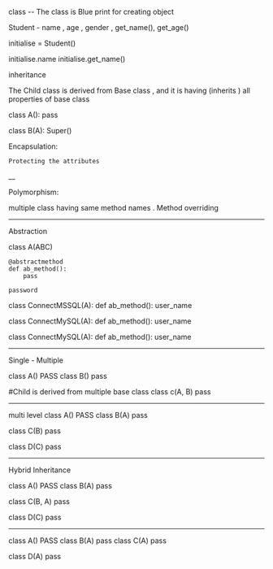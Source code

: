 

class -- The class is Blue print for creating object 


Student -  name , age , gender , get_name(), get_age()

initialise = Student()

initialise.name
initialise.get_name()




inheritance 


The Child class is derived from Base class , and it is having (inherits ) all properties of base class


class A():
    pass

class B(A):
    Super()



Encapsulation:

    Protecting the attributes 

__ 


Polymorphism:

multiple class having same method names . Method overriding 


---------------

Abstraction 

class A(ABC)

    @abstractmethod
    def ab_method():
        pass

    password 


class ConnectMSSQL(A):
    def ab_method():
        user_name


 class ConnectMySQL(A):
    def ab_method():
        user_name   
    
 class ConnectMySQL(A):
    def ab_method():
        user_name  



-----------------------


Single  - 
Multiple

class A()
    PASS
class B()
    pass

 #Child is derived from multiple base class
class c(A, B)
    pass


------

multi level
class A()
    PASS
class B(A)
    pass

class C(B)
    pass

class D(C)
    pass

---------------

Hybrid Inheritance 

class A()
    PASS
class B(A)
    pass

class C(B, A)
    pass

class D(C)
    pass


---------------

class A()
    PASS
class B(A)
    pass
class C(A)
    pass

class D(A)
    pass








